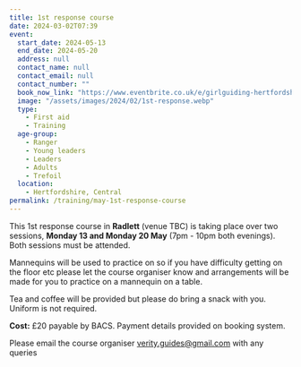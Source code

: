 ```yaml
---
title: 1st response course
date: 2024-03-02T07:39
event:
  start_date: 2024-05-13
  end_date: 2024-05-20
  address: null
  contact_name: null
  contact_email: null
  contact_number: ""
  book_now_link: "https://www.eventbrite.co.uk/e/girlguiding-hertfordshire-1st-response-course-2-x-3-hour-sessions-tickets-852896886547"
  image: "/assets/images/2024/02/1st-response.webp"
  type:
    - First aid
    - Training
  age-group:
    - Ranger
    - Young leaders
    - Leaders
    - Adults
    - Trefoil
  location:
    - Hertfordshire, Central
permalink: /training/may-1st-response-course
---
```

This 1st response course in **Radlett** (venue TBC) is taking place over two sessions, **Monday 13 and Monday 20 May** (7pm - 10pm both evenings).  Both sessions must be attended.

Mannequins will be used to practice on so if you have difficulty getting on the floor etc please let the course organiser know and arrangements will be made for you to practice on a mannequin on a table.

Tea and coffee will be provided but please do bring a snack with you.  Uniform is not required.

**Cost:** £20 payable by BACS. Payment details provided on booking system.

Please email the course organiser <verity.guides@gmail.com> with any queries
